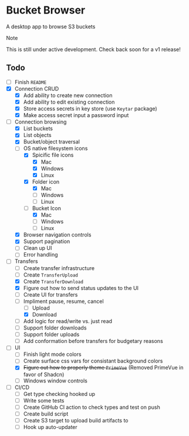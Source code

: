 # Bucket Browser

A desktop app to browse S3 buckets

> [!NOTE]
> This is still under active development. Check back soon for a v1 release!

## Todo

- [ ] Finish `README`
- [x] Connection CRUD
  - [x] Add ability to create new connection
  - [x] Add ability to edit existing connection
  - [x] Store access secrets in key store (use `Keytar` package)
  - [x] Make access secret input a password input
- [ ] Connection browsing
  - [x] List buckets
  - [x] List objects
  - [x] Bucket/object traversal
  - [ ] OS native filesystem icons
    - [x] Spicific file icons
      - [x] Mac
      - [x] Windows
      - [x] Linux
    - [x] Folder icon
      - [x] Mac
      - [ ] Windows
      - [ ] Linux
    - [ ] Bucket Icon
      - [x] Mac
      - [ ] Windows
      - [ ] Linux
  - [x] Browser navigation controls
  - [x] Support pagination
  - [ ] Clean up UI
  - [ ] Error handling
- [ ] Transfers
  - [ ] Create transfer infrastructure
  - [ ] Create `TransferUpload`
  - [x] Create `TransferDownload`
  - [x] Figure out how to send status updates to the UI
  - [ ] Create UI for transfers
  - [ ] Impliment pause, resume, cancel
    - [ ] Upload
    - [x] Download
  - [ ] Add logic for read/write vs. just read
  - [ ] Support folder downloads
  - [ ] Support folder uploads
  - [ ] Add conformation before transfers for budgetary reasons
- [ ] UI
  - [ ] Finish light mode colors
  - [ ] Create surface css vars for consistant background colors
  - [x] ~~Figure out how to properly theme `PrimeVue`~~ (Removed PrimeVue in favor of Shadcn)
  - [ ] Windows window controls
- [ ] CI/CD
  - [ ] Get type checking hooked up
  - [ ] Write some tests
  - [ ] Create GitHub CI action to check types and test on push
  - [ ] Create build script
  - [ ] Create S3 target to upload build artifacts to
  - [ ] Hook up auto-updater
